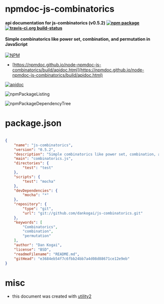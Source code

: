# npmdoc-js-combinatorics

#### api documentation for  js-combinatorics (v0.5.2)  [![npm package](https://img.shields.io/npm/v/npmdoc-js-combinatorics.svg?style=flat-square)](https://www.npmjs.org/package/npmdoc-js-combinatorics) [![travis-ci.org build-status](https://api.travis-ci.org/npmdoc/node-npmdoc-js-combinatorics.svg)](https://travis-ci.org/npmdoc/node-npmdoc-js-combinatorics)

#### Simple combinatorics like power set, combination, and permutation in JavaScript

[![NPM](https://nodei.co/npm/js-combinatorics.png?downloads=true&downloadRank=true&stars=true)](https://www.npmjs.com/package/js-combinatorics)

- [https://npmdoc.github.io/node-npmdoc-js-combinatorics/build/apidoc.html](https://npmdoc.github.io/node-npmdoc-js-combinatorics/build/apidoc.html)

[![apidoc](https://npmdoc.github.io/node-npmdoc-js-combinatorics/build/screenCapture.buildCi.browser.%252Ftmp%252Fbuild%252Fapidoc.html.png)](https://npmdoc.github.io/node-npmdoc-js-combinatorics/build/apidoc.html)

![npmPackageListing](https://npmdoc.github.io/node-npmdoc-js-combinatorics/build/screenCapture.npmPackageListing.svg)

![npmPackageDependencyTree](https://npmdoc.github.io/node-npmdoc-js-combinatorics/build/screenCapture.npmPackageDependencyTree.svg)



# package.json

```json

{
    "name": "js-combinatorics",
    "version": "0.5.2",
    "description": "Simple combinatorics like power set, combination, and permutation in JavaScript",
    "main": "combinatorics.js",
    "directories": {
        "test": "test"
    },
    "scripts": {
        "test": "mocha"
    },
    "devDependencies": {
        "mocha": "*"
    },
    "repository": {
        "type": "git",
        "url": "git://github.com/dankogai/js-combinatorics.git"
    },
    "keywords": [
        "Combinatorics",
        "combination",
        "permutation"
    ],
    "author": "Dan Kogai",
    "license": "BSD",
    "readmeFilename": "README.md",
    "gitHead": "e3684eb54f7c6fbb24bb7a4d08d88671ce12e9eb"
}
```



# misc
- this document was created with [utility2](https://github.com/kaizhu256/node-utility2)
